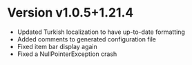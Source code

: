 # Version v1.0.5+1.21.4

* Updated Turkish localization to have up-to-date formatting
* Added comments to generated configuration file
* Fixed item bar display again
* Fixed a NullPointerException crash